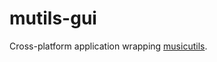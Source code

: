 # mutils-gui
Cross-platform application wrapping [musicutils](https://www.github.com/hundredrab/musicutils).
